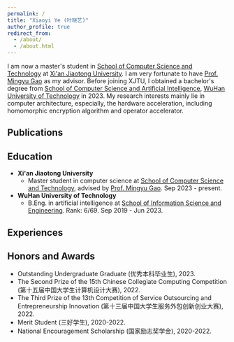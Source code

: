 ```yaml
---
permalink: /
title: "Xiaoyi Ye (叶晓艺)"
author_profile: true
redirect_from: 
  - /about/
  - /about.html
---
```


I am now a master's student in [School of Computer Science and Technology](http://www.cs.xjtu.edu.cn/) at [Xi'an Jiaotong University](https://www.xjtu.edu.cn/). I am very fortunate to have [Prof. Mingyu Gao](https://people.iiis.tsinghua.edu.cn/~gaomy/) as my advisor. Before joining XJTU, I obtained a bachelor's degree from [School of Computer Science and Artificial Intelligence](http://cst.whut.edu.cn/), [WuHan University of Technology](https://www.whut.edu.cn/) in 2023. My research interests mainly lie in computer architecture, especially, the hardware acceleration, including homomorphic encryption algorithm and operator accelerator.

## Publications



## Education

* **Xi'an Jiaotong University**  
  - Master student in computer science at [School of Computer Science and Technology](http://www.cs.xjtu.edu.cn/), advised by [Prof. Mingyu Gao](https://people.iiis.tsinghua.edu.cn/~gaomy/). Sep 2023 - present.
* **WuHan University of Technology**  
  - B.Eng. in artificial intelligence at [School of Information Science and Engineering](https://radio.seu.edu.cn/newenglish/). Rank: 6/69. Sep 2019 - Jun 2023.  

## Experiences





## Honors and Awards

* Outstanding Undergraduate Graduate (优秀本科毕业生), 2023.
* The Second Prize of the 15th Chinese Collegiate Computing Competition (第十五届中国大学生计算机设计大赛), 2022.
* The Third Prize of the 13th Competition of Service Outsourcing and Entrepreneurship Innovation (第十三届中国大学生服务外包创新创业大赛), 2022.
* Merit Student (三好学生), 2020-2022.
* National Encouragement Scholarship (国家励志奖学金), 2020-2022.